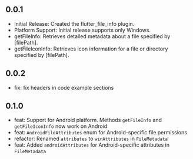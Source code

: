 ## 0.0.1

* Initial Release: Created the flutter_file_info plugin.
* Platform Support: Initial release supports only Windows.
* getFileInfo: Retrieves detailed metadata about a file specified by [filePath].
* getFileIconInfo: Retrieves icon information for a file or directory specified by [filePath].

## 0.0.2

* fix: fix headers in code example sections

## 0.1.0

* feat: Support for Android platform. Methods `getFileInfo` and `getFileIconInfo` now work on Android
* feat: `AndroidFileAttributes` enum for Android-specific file permissions
* refactor: Renamed `attributes` to `winAttributes` in `FileMetadata`
* feat: Added `androidAttributes` for Android-specific attributes in `FileMetadata`

